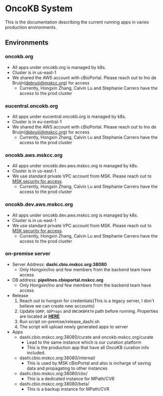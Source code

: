 # OncoKB System
This is the documentation describing the current running apps in varies production environments.


## Environments

### oncokb.org
- All apps under oncokb.org is managed by k8s. 
- Cluster is in us-east-1
- We shared the AWS account with cBioPortal. Please reach out to Ino de Bruijn(debruiji@mskcc.org) for access
  - Currently, Hongxin Zhang, Calvin Lu and Stephanie Carrero have the access to the prod cluster

### eucentral.oncokb.org
- All apps under eucentral.oncokb.org is managed by k8s.
- Cluster is in eu-central-1
- We shared the AWS account with cBioPortal. Please reach out to Ino de Bruijn(debruiji@mskcc.org) for access
    - Currently, Hongxin Zhang, Calvin Lu and Stephanie Carrero have the access to the prod cluster

### oncokb.aws.mskcc.org
- All apps under oncokb.dev.aws.mskcc.org is managed by k8s.
- Cluster is in us-east-1
- We use standard private VPC account from MSK. Please reach out to [MSK security for access](https://thespot.mskcc.org/esc/?id=sc_cat_item&sys_id=cee42b7cdb09a010701a2a591396198b).
    - Currently, Hongxin Zhang, Calvin Lu and Stephanie Carrero have the access to the prod cluster

### oncokb.dev.aws.mskcc.org
- All apps under oncokb.dev.aws.mskcc.org is managed by k8s.
- Cluster is in us-east-1
- We use standard private VPC account from MSK. Please reach out to [MSK security for access](https://thespot.mskcc.org/esc/?id=sc_cat_item&sys_id=cee42b7cdb09a010701a2a591396198b).
    - Currently, Hongxin Zhang, Calvin Lu and Stephanie Carrero have the access to the prod cluster

### on-premise server
- Server Address: **dashi.cbio.mskcc.org:38080**
  - Only Hongxin/Ino and few members from the backend team have access
- DB address: **pipelines.cbioportal.mskcc.org** 
  - Only Hongxin/Ino and few members from the backend team have access
- Release
  1. Reach out to hongxin for credentials(This is a legacy server, I don't believe we can create new accounts)
  2. Update `GDRP`, `GDProps` and `ONCOKBPATH` path before running. Properties are located at [**HERE**](https://github.com/knowledgesystems/oncokb-deployment/tree/master/credentails/on-premise/properties)
  3. Run script on-premise/release_dashi.sh
  4. The script will upload newly generated apps to server
- Apps
  - dashi.cbio.mskcc.org:38080/curate and oncokb.mskcc.org/curate 
    - Lead to the same instance which is our curation platform
    - This is the production app that have all OncoKB curation info included.
  - dashi.cbio.mskcc.org:38080/internal/
    - This is used by MSK cBioPortal and also is incharge of saving data and propagating to other instances
  - dashi.cbio.mskcc.org:38080/cbx/ 
    - This is a dedicated instance for MPath/CVR
  - dashi.cbio.mskcc.org:38080/beta/
    - This is a backup instance for MPath/CVR
